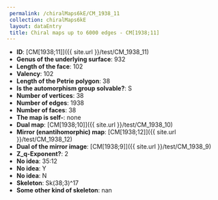 ```yaml
--- 
 permalink: /chiralMaps6kE/CM_1938_11 
 collection: chiralMaps6kE
 layout: dataEntry
 title: Chiral maps up to 6000 edges - CM[1938;11]
---
```


- **ID**: [CM[1938;11]]({{ site.url }}/test/CM_1938_11)
- **Genus of the underlying surface**: 932
- **Length of the face**: 102
- **Valency**: 102
- **Length of the Petrie polygon**: 38
- **Is the automorphism group solvable?**: S
- **Number of vertices**: 38
- **Number of edges**: 1938
- **Number of faces**: 38
- **The map is self-**: none
- **Dual map**: [CM[1938;10]]({{ site.url }}/test/CM_1938_10)
- **Mirror (enantihomorphic) map**: [CM[1938;12]]({{ site.url }}/test/CM_1938_12)
- **Dual of the mirror image**: [CM[1938;9]]({{ site.url }}/test/CM_1938_9)
- **Z_q-Exponent?**: 2
- **No idea**:  35:12
- **No idea**: Y
- **No idea**: N
- **Skeleton**: Sk(38;3)^17
- **Some other kind of skeleton**: nan

